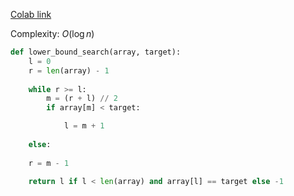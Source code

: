 [Colab link](https://colab.research.google.com/drive/1x1ExCQwdfbwQNJznGrJgUdNwUGt4UahE?usp=sharing)

Complexity: $O(\log n)$

```python
def lower_bound_search(array, target):
	l = 0
	r = len(array) - 1
	
	while r >= l:
		m = (r + l) // 2
		if array[m] < target:

			l = m + 1
	
	else:
	
	r = m - 1
	
	return l if l < len(array) and array[l] == target else -1
```